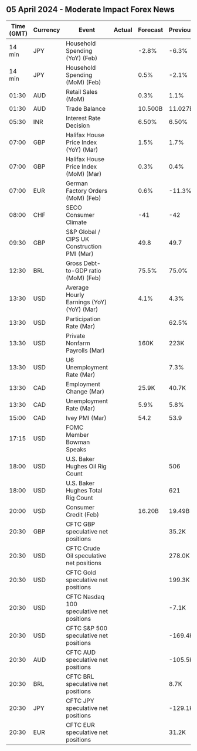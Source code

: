 ## 05 April 2024 - Moderate Impact Forex News

| Time (GMT) | Currency | Event | Actual | Forecast | Previous |
|------|----------|-------|--------|----------|----------|
| 14 min | JPY | Household Spending (YoY) (Feb) |  | -2.8% | -6.3% |
| 14 min | JPY | Household Spending (MoM) (Feb) |  | 0.5% | -2.1% |
| 01:30 | AUD | Retail Sales (MoM) |  | 0.3% | 1.1% |
| 01:30 | AUD | Trade Balance |  | 10.500B | 11.027B |
| 05:30 | INR | Interest Rate Decision |  | 6.50% | 6.50% |
| 07:00 | GBP | Halifax House Price Index (YoY) (Mar) |  | 1.5% | 1.7% |
| 07:00 | GBP | Halifax House Price Index (MoM) (Mar) |  | 0.3% | 0.4% |
| 07:00 | EUR | German Factory Orders (MoM) (Feb) |  | 0.6% | -11.3% |
| 08:00 | CHF | SECO Consumer Climate |  | -41 | -42 |
| 09:30 | GBP | S&P Global / CIPS UK Construction PMI (Mar) |  | 49.8 | 49.7 |
| 12:30 | BRL | Gross Debt-to-GDP ratio (MoM) (Feb) |  | 75.5% | 75.0% |
| 13:30 | USD | Average Hourly Earnings (YoY) (YoY) (Mar) |  | 4.1% | 4.3% |
| 13:30 | USD | Participation Rate (Mar) |  |  | 62.5% |
| 13:30 | USD | Private Nonfarm Payrolls (Mar) |  | 160K | 223K |
| 13:30 | USD | U6 Unemployment Rate (Mar) |  |  | 7.3% |
| 13:30 | CAD | Employment Change (Mar) |  | 25.9K | 40.7K |
| 13:30 | CAD | Unemployment Rate (Mar) |  | 5.9% | 5.8% |
| 15:00 | CAD | Ivey PMI (Mar) |  | 54.2 | 53.9 |
| 17:15 | USD | FOMC Member Bowman Speaks |  |  |  |
| 18:00 | USD | U.S. Baker Hughes Oil Rig Count |  |  | 506 |
| 18:00 | USD | U.S. Baker Hughes Total Rig Count |  |  | 621 |
| 20:00 | USD | Consumer Credit (Feb) |  | 16.20B | 19.49B |
| 20:30 | GBP | CFTC GBP speculative net positions |  |  | 35.2K |
| 20:30 | USD | CFTC Crude Oil speculative net positions |  |  | 278.0K |
| 20:30 | USD | CFTC Gold speculative net positions |  |  | 199.3K |
| 20:30 | USD | CFTC Nasdaq 100 speculative net positions |  |  | -7.1K |
| 20:30 | USD | CFTC S&P 500 speculative net positions |  |  | -169.4K |
| 20:30 | AUD | CFTC AUD speculative net positions |  |  | -105.5K |
| 20:30 | BRL | CFTC BRL speculative net positions |  |  | 8.7K |
| 20:30 | JPY | CFTC JPY speculative net positions |  |  | -129.1K |
| 20:30 | EUR | CFTC EUR speculative net positions |  |  | 31.2K |
